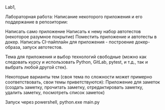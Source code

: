 Lab1, 

Лабораторная работа:
Написание некоторого приложения и его поддержание в репозитории:

Написать само приложение
Написать к нему набор автотестов (некоторое разумное покрытие)
Поместить приложение и автотесты в докер.
Написать CI-пайплайн для приложения - построение докер-образа, запуск автотестов.

Тема для приложения и выбор технологий свободные (можно как следовать курсу и использовать Python, GitLab, pytest, и т.д., так и выбрать любой другой стек).

Некоторые варианты тем (своя тема по сложности может примерно соответствовать, свои темы приветствуются):
Приложение для заметок (создать заметку, прочитать заметку, отредактировать заметку, удалить заметку, посмотреть список заметок)

Запуск через powershell, python.exe main.py